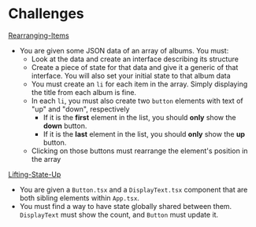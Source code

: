 # Challenges

[Rearranging-Items](./rearranging-items/README.md)

-   You are given some JSON data of an array of albums. You must:
    -   Look at the data and create an interface describing its structure
    -   Create a piece of state for that data and give it a generic of that interface. You will also set your initial state to that album data
    -   You must create an `li` for each item in the array. Simply displaying the title from each album is fine.
    -   In each `li`, you must also create two `button` elements with text of "up" and "down", respectively
        -   If it is the **first** element in the list, you should **only** show the **down** button.
        -   If it is the **last** element in the list, you should **only** show the **up** button.
    -   Clicking on those buttons must rearrange the element's position in the array

[Lifting-State-Up](./lifting-state-up/README.md)

-   You are given a `Button.tsx` and a `DisplayText.tsx` component that are both sibling elements within `App.tsx`.
-   You must find a way to have state globally shared between them. `DisplayText` must show the count, and `Button` must update it.
